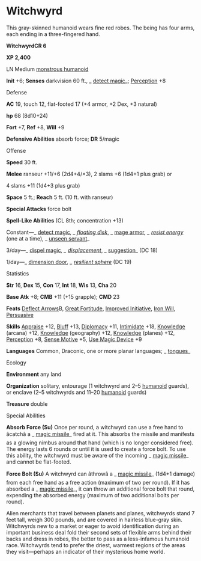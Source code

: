 # Witchwyrd 

This gray-skinned humanoid wears fine red robes. The being has four arms, each ending in a three-fingered hand.

**WitchwyrdCR 6**

**XP 2,400**

LN Medium [monstrous humanoid](/pathfinderRPG/prd/monsters/creatureTypes.html#_monstrous-humanoid)

**Init** +6; **Senses** darkvision 60 ft., _ [detect magic](/pathfinderRPG/prd/additionalMonsters/../spells/detectMagic.html#_detect-magic)_; [Perception](/pathfinderRPG/prd/additionalMonsters/../skills/perception.html#_perception) +8

Defense

**AC** 19, touch 12, flat-footed 17 (+4 armor, +2 Dex, +3 natural)

**hp** 68 (8d10+24)

**Fort** +7, **Ref** +8, **Will** +9

**Defensive Abilities** absorb force; **DR** 5/magic

Offense

**Speed** 30 ft.

**Melee** ranseur +11/+6 (2d4+4/×3), 2 slams +6 (1d4+1 plus grab) or

4 slams +11 (1d4+3 plus grab)

**Space** 5 ft.; **Reach** 5 ft. (10 ft. with ranseur)

**Special Attacks** force bolt

**Spell-Like Abilities** (CL 8th; concentration +13)

Constant—_ [detect magic](/pathfinderRPG/prd/additionalMonsters/../spells/detectMagic.html#_detect-magic)_, _ [floating disk](/pathfinderRPG/prd/additionalMonsters/../spells/floatingDisk.html#_floating-disk)_, _ [mage armor](/pathfinderRPG/prd/additionalMonsters/../spells/mageArmor.html#_mage-armor)_, _ [resist energy](/pathfinderRPG/prd/additionalMonsters/../spells/resistEnergy.html#_resist-energy)_ (one at a time), _ [unseen servant](/pathfinderRPG/prd/additionalMonsters/../spells/unseenServant.html#_unseen-servant)_

3/day—_ [dispel magic](/pathfinderRPG/prd/additionalMonsters/../spells/dispelMagic.html#_dispel-magic)_, _ [displacement](/pathfinderRPG/prd/additionalMonsters/../spells/displacement.html#_displacement)_, _ [suggestion](/pathfinderRPG/prd/additionalMonsters/../spells/suggestion.html#_suggestion)_ (DC 18)

1/day—_ [dimension door](/pathfinderRPG/prd/additionalMonsters/../spells/dimensionDoor.html#_dimension-door)_, _ [resilient sphere](/pathfinderRPG/prd/additionalMonsters/../spells/resilientSphere.html#_resilient-sphere)_ (DC 19)

Statistics

**Str** 16, **Dex** 15, **Con** 17, **Int** 18, **Wis** 13, **Cha** 20

**Base Atk** +8; **CMB** +11 (+15 grapple); **CMD** 23

**Feats** [Deflect Arrows](/pathfinderRPG/prd/additionalMonsters/../feats.html#_deflect-arrows)B, [Great Fortitude](/pathfinderRPG/prd/additionalMonsters/../feats.html#_great-fortitude), [Improved Initiative](/pathfinderRPG/prd/additionalMonsters/../feats.html#_improved-initiative), [Iron Will](/pathfinderRPG/prd/additionalMonsters/../feats.html#_iron-will), [Persuasive](/pathfinderRPG/prd/additionalMonsters/../feats.html#_persuasive)

**Skills** [Appraise](/pathfinderRPG/prd/additionalMonsters/../skills/appraise.html#_appraise) +12, [Bluff](/pathfinderRPG/prd/additionalMonsters/../skills/bluff.html#_bluff) +13, [Diplomacy](/pathfinderRPG/prd/additionalMonsters/../skills/diplomacy.html#_diplomacy) +11, [Intimidate](/pathfinderRPG/prd/additionalMonsters/../skills/intimidate.html#_intimidate) +18, [Knowledge](/pathfinderRPG/prd/additionalMonsters/../skills/knowledge.html#_knowledge) (arcana) +12, [Knowledge](/pathfinderRPG/prd/additionalMonsters/../skills/knowledge.html#_knowledge) (geography) +12, [Knowledge](/pathfinderRPG/prd/additionalMonsters/../skills/knowledge.html#_knowledge) (planes) +12, [Perception](/pathfinderRPG/prd/additionalMonsters/../skills/perception.html#_perception) +8, [Sense Motive](/pathfinderRPG/prd/additionalMonsters/../skills/senseMotive.html#_sense-motive) +5, [Use Magic Device](/pathfinderRPG/prd/additionalMonsters/../skills/useMagicDevice.html#_use-magic-device) +9

**Languages** Common, Draconic, one or more planar languages; _ [tongues](/pathfinderRPG/prd/additionalMonsters/../spells/tongues.html#_tongues)_

Ecology

**Environment** any land

**Organization** solitary, entourage (1 witchwyrd and 2–5 [humanoid](/pathfinderRPG/prd/monsters/creatureTypes.html#_humanoid) guards), or enclave (2–5 witchwyrds and 11–20 [humanoid](/pathfinderRPG/prd/monsters/creatureTypes.html#_humanoid) guards)

**Treasure** double

Special Abilities

**Absorb Force (Su)** Once per round, a witchwyrd can use a free hand to âcatchâ a _ [magic missile](/pathfinderRPG/prd/additionalMonsters/../spells/magicMissile.html#_magic-missile)_ fired at it. This absorbs the missile and manifests as a glowing nimbus around that hand (which is no longer considered free). The energy lasts 6 rounds or until it is used to create a force bolt. To use this ability, the witchwyrd must be aware of the incoming _ [magic missile](/pathfinderRPG/prd/additionalMonsters/../spells/magicMissile.html#_magic-missile)_ and cannot be flat-footed.

**Force Bolt (Su)** A witchwyrd can âthrowâ a _ [magic missile](/pathfinderRPG/prd/additionalMonsters/../spells/magicMissile.html#_magic-missile)_ (1d4+1 damage) from each free hand as a free action (maximum of two per round). If it has absorbed a _ [magic missile](/pathfinderRPG/prd/additionalMonsters/../spells/magicMissile.html#_magic-missile)_, it can throw an additional force bolt that round, expending the absorbed energy (maximum of two additional bolts per round).

Alien merchants that travel between planets and planes, witchwyrds stand 7 feet tall, weigh 300 pounds, and are covered in hairless blue-gray skin. Witchwyrds new to a market or eager to avoid identification during an important business deal fold their second sets of flexible arms behind their backs and dress in robes, the better to pass as a less-infamous humanoid race. Witchwyrds tend to prefer the driest, warmest regions of the areas they visit—perhaps an indicator of their mysterious home world.

